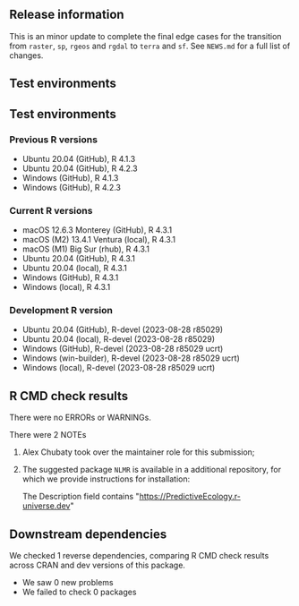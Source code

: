 ## Release information

This is an minor update to complete the final edge cases for the  transition from `raster`, `sp`, `rgeos` and `rgdal` to `terra` and `sf`.
See `NEWS.md` for a full list of changes.

## Test environments

## Test environments

### Previous R versions
* Ubuntu 20.04                 (GitHub), R 4.1.3
* Ubuntu 20.04                 (GitHub), R 4.2.3
* Windows                      (GitHub), R 4.1.3
* Windows                      (GitHub), R 4.2.3

### Current R versions
* macOS 12.6.3 Monterey        (GitHub), R 4.3.1
* macOS (M2) 13.4.1 Ventura     (local), R 4.3.1
* macOS (M1) Big Sur             (rhub), R 4.3.1
* Ubuntu 20.04                 (GitHub), R 4.3.1
* Ubuntu 20.04                  (local), R 4.3.1
* Windows                      (GitHub), R 4.3.1
* Windows                       (local), R 4.3.1

### Development R version
* Ubuntu 20.04                 (GitHub), R-devel (2023-08-28 r85029)
* Ubuntu 20.04                  (local), R-devel (2023-08-28 r85029)
* Windows                      (GitHub), R-devel (2023-08-28 r85029 ucrt)
* Windows                 (win-builder), R-devel (2023-08-28 r85029 ucrt)
* Windows                       (local), R-devel (2023-08-28 r85029 ucrt)

## R CMD check results

There were no ERRORs or WARNINGs.

There were 2 NOTEs

1. Alex Chubaty took over the maintainer role for this submission;

2. The suggested package `NLMR` is available in a additional repository, for which we provide instructions for installation:

    The Description field contains
        "https://PredictiveEcology.r-universe.dev" 


## Downstream dependencies

We checked 1 reverse dependencies, comparing R CMD check results across CRAN and dev versions of this package.

 * We saw 0 new problems
 * We failed to check 0 packages
